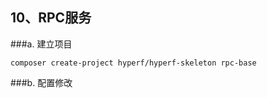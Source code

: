 
## 10、RPC服务   
###a. 建立项目
```
composer create-project hyperf/hyperf-skeleton rpc-base
```
###b. 配置修改


